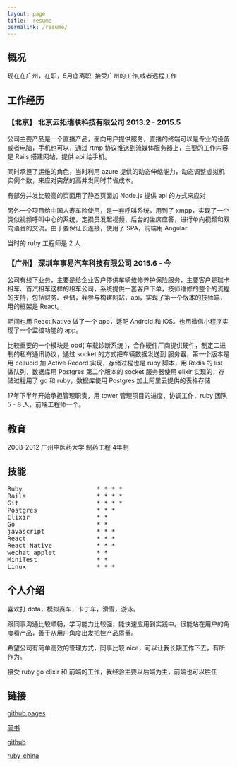```yaml
---
layout: page
title:  resume
permalink: /resume/
---
```


## 概况
现在在广州，在职，5月底离职, 接受广州的工作,或者远程工作

## 工作经历
###  【北京】 北京云拓瑞联科技有限公司 2013.2 - 2015.5
公司主要产品是一个直播产品，面向用户提供服务，直播的终端可以是专业的设备或者电脑，手机也可以，通过 rtmp 协议推送到流媒体服务器上，主要的工作内容是 <span class="emphasize">Rails</span> 搭建网站，提供 api 给手机。

同时承担了运维的角色，当时利用 azure 提供的动态伸缩能力，动态调整虚拟机实例个数，来应对突然的高并发同时节省成本。

有部分并发比较高的页面用了静态页面加 <span class="emphasize">Node.js</span> 提供 api 的方式来应对

另外一个项目给中国人寿车险使用，是一套呼叫系统，用到了 <span class="emphasize">xmpp</span>，实现了一个类似视频呼叫中心的系统，定损员发起视频，后台的坐席应答，进行单向视频和双向语音的交流。由于要保证长连接，使用了 SPA，前端用 <span class="emphasize">Angular</span>

当时的 ruby 工程师是 2 人
###  【广州】 深圳车事易汽车科技有限公司 2015.6 - 今
公司有线下业务，主要是给企业客户停供车辆维修养护保险服务，主要客户是瑞卡租车、首汽租车这样的租车公司，系统提供一套客户下单，技师维修的整个的流程的支持，包括财务、仓储，我参与构建网站，api，实现了第一个版本的技师端，用的框架是 <span class="emphasize">React</span>。

期间也用 <span class="emphasize">React Native</span> 做了一个 app，适配 Android 和 iOS。也用微信<span class="emphasize">小程序</span>实现了一个监控功能的 app。

比较重要的一个模块是 obd( 车载诊断系统 )，合作硬件厂商提供硬件，制定二进制的私有通讯协议，通过 socket 的方式把车辆数据发送到 服务器，第一个版本是用 celluoid 加 Active Record 实现，存储过程也是 ruby 脚本，用 <span class="emphasize">Redis</span> 的 list 做队列，数据库用 Postgres 第二个版本的 socket 服务器使用 <span class="emphasize">elixir</span> 实现的，存储过程用了 <span class="emphasize">go</span> 和 ruby，数据库使用 <span class="emphasize">Postgres</span> 加上阿里云提供的<span class="emphasize">表格存储</span>

17年下半年开始承担管理职责，用 tower 管理项目的进度，协调工作，ruby 团队 5 - 8 人，前端工程师一个。


## 教育
2008-2012 广州中医药大学  制药工程 4年制


## 技能
<pre>
Ruby                    * * * * 
Rails                   * * * *
Git                     * * * *
Postgres                * * *
Elixir                  * *
Go                      * *
javascript              * * *
React                   * * *
React Native            * * *
wechat applet           * * 
MiniTest                * * 
Linux                   * * *
</pre>


## 个人介绍
喜欢打 dota，模拟赛车，卡丁车，滑雪，游泳。

跟同事沟通比较顺畅，学习能力比较强，能快速应用到实践中。很能站在用户的角度看产品，善于从用户角度出发把控产品质量。

希望公司有简单高效的管理方式，同事比较 nice，可以让我长期工作下去，有所作为。

接受 ruby go elixir 和 前端的工作，我经验主要以后端为主，前端也可以胜任

## 链接

[github pages](https://guyanbiao.github.io)

[简书 ](https://www.jianshu.com/u/635469050a0c)

[github](https://github.com/guyanbiao)

[ruby-china](https://ruby-china.org/guyanbiao)
